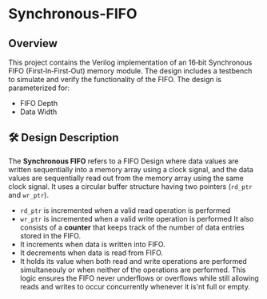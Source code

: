 # Synchronous-FIFO

## Overview

This project contains the Verilog implementation of an 16‑bit Synchronous FIFO (First‑In‑First‑Out) memory module. The design includes a testbench to simulate and verify the functionality of the FIFO.
The design is parameterized for:
- FIFO Depth
- Data Width
## :hammer_and_wrench: Design Description

The **Synchronous FIFO** refers to a FIFO Design where data values are written sequentially into a memory array using a clock signal, and the data values are sequentially read out from the memory array using the same clock signal. It uses a circular buffer structure having two pointers (`rd_ptr` and `wr_ptr`).
- `rd_ptr` is incremented when a valid read operation is performed
- `wr_ptr` is incremented when a valid write operation is performed
It also consists of a **counter** that keeps track of the number of data entries stored in the FIFO.
- It increments when data is written into FIFO.
- It decrements when data is read from FIFO.
- It holds its value when both read and write operations are performed simultaneouly or when neither of the operations are performed.
This logic ensures the FIFO never underflows or overflows while still allowing reads and writes to occur concurrently whenever it is'nt full or empty.




